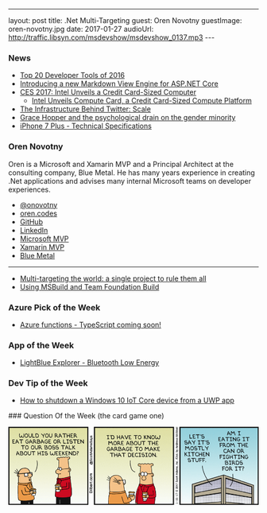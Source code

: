 ---
layout: post
title: .Net Multi-Targeting
guest: Oren Novotny
guestImage: oren-novotny.jpg
date: 2017-01-27
audioUrl: http://traffic.libsyn.com/msdevshow/msdevshow_0137.mp3
--- 

### News

 - [Top 20 Developer Tools of 2016](https://blog.axosoft.com/2016/12/29/top-20-developer-tools-2016)
 - [Introducing a new Markdown View Engine for ASP.NET Core](http://www.hishambinateya.com/introducing-a-new-markdown-view-engine-for-asp.net-core)
 - [CES 2017: Intel Unveils a Credit Card-Sized Computer](https://www.thurrott.com/hardware/88336/ces-2017-intel-unveils-credit-card-sized-computer)
    - [Intel Unveils Compute Card, a Credit Card-Sized Compute Platform](https://newsroom.intel.com/news/intel-unveils-intel-compute-card-credit-card-sized-compute-platform/)
 - [The Infrastructure Behind Twitter: Scale](https://blog.twitter.com/2017/the-infrastructure-behind-twitter-scale)
 - [Grace Hopper and the psychological drain on the gender minority](https://medium.com/code-like-a-girl/grace-hopper-and-the-psychological-drain-on-the-gender-minority-be3ff348f2ff#.rmuampncw)
 - [iPhone 7 Plus - Technical Specifications](https://support.apple.com/kb/SP744?viewlocale=en_US&locale=en_US)
 
### Oren Novotny

Oren is a Microsoft and Xamarin MVP and a Principal Architect at the consulting company, Blue Metal. He has many years experience in creating .Net applications and advises many internal Microsoft teams on developer experiences.

 - [@onovotny](https://twitter.com/onovotny)
 - [oren.codes](https://oren.codes/)
 - [GitHub](https://github.com/onovotny)
 - [LinkedIn](https://www.linkedin.com/in/orennovotny)
 - [Microsoft MVP](https://mvp.microsoft.com/en-us/PublicProfile/5000913)
 - [Xamarin MVP](https://www.xamarin.com/mvp)
 - [Blue Metal](https://www.bluemetal.com/Team/Novotny-Oren)

------------------------------------------------------------------------

 - [Multi-targeting the world: a single project to rule them all](https://oren.codes/2017/01/04/multi-targeting-the-world-a-single-project-to-rule-them-all/)
 - [Using MSBuild and Team Foundation Build](https://www.amazon.com/Inside-Microsoft-Build-Engine-Foundation-ebook/dp/B00JDMPDLM/ref=la_B002BM214I_1_1?s=books&ie=UTF8&qid=1485468188&sr=1-1)

### Azure Pick of the Week

 - [Azure functions - TypeScript coming soon!](https://twitter.com/ytechie/status/824312159597268992)

### App of the Week

 - [LightBlue Explorer - Bluetooth Low Energy](https://itunes.apple.com/us/app/lightblue-explorer-bluetooth/id557428110?mt=8)

### Dev Tip of the Week

 - [How to shutdown a Windows 10 IoT Core device from a UWP app](https://marcominerva.wordpress.com/2016/12/13/how-to-shutdown-a-windows-10-iot-core-device-from-a-uwp-app/)

### Question Of the Week (the card game one)

![Dilbert asks our question of the week](dilbert.gif)